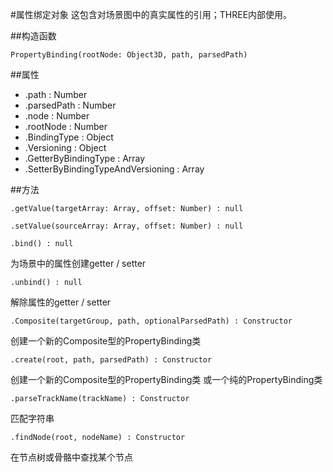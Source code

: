 #属性绑定对象
这包含对场景图中的真实属性的引用；THREE内部使用。

##构造函数

```
PropertyBinding(rootNode: Object3D, path, parsedPath)
```

##属性
* .path : Number
* .parsedPath : Number
* .node : Number
* .rootNode : Number
* .BindingType : Object
* .Versioning : Object
* .GetterByBindingType : Array
* .SetterByBindingTypeAndVersioning : Array

##方法

```
.getValue(targetArray: Array, offset: Number) : null
```

```
.setValue(sourceArray: Array, offset: Number) : null
```

```
.bind() : null
```
为场景中的属性创建getter / setter

```
.unbind() : null
```
解除属性的getter / setter

```
.Composite(targetGroup, path, optionalParsedPath) : Constructor
```
创建一个新的Composite型的PropertyBinding类

```
.create(root, path, parsedPath) : Constructor
```
创建一个新的Composite型的PropertyBinding类 或一个纯的PropertyBinding类

```
.parseTrackName(trackName) : Constructor
```
匹配字符串

```
.findNode(root, nodeName) : Constructor
```
在节点树或骨骼中查找某个节点